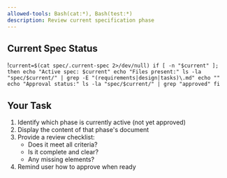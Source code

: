```yaml
---
allowed-tools: Bash(cat:*), Bash(test:*)
description: Review current specification phase
---
```


## Current Spec Status

!`current=$(cat spec/.current-spec 2>/dev/null)
if [ -n "$current" ]; then
    echo "Active spec: $current"
    echo "Files present:"
    ls -la "spec/$current/" | grep -E "(requirements|design|tasks)\.md"
    echo ""
    echo "Approval status:"
    ls -la "spec/$current/" | grep "approved"
fi`

## Your Task

1. Identify which phase is currently active (not yet approved)
2. Display the content of that phase's document
3. Provide a review checklist:
   - Does it meet all criteria?
   - Is it complete and clear?
   - Any missing elements?
4. Remind user how to approve when ready
